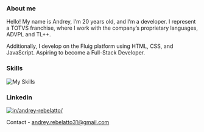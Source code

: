 ### About me

Hello! My name is Andrey, I’m 20 years old, and I’m a developer. I represent a TOTVS franchise, where I work with the company’s proprietary languages, ADVPL and TL++. 

Additionally, I develop on the Fluig platform using HTML, CSS, and JavaScript. Aspiring to become a Full-Stack Developer.

### Skills

![My Skills](https://skillicons.dev/icons?i=js,nodejs,firebase,mysql,mongo)

### Linkedin

[![in/andrey-rebelatto/](https://skillicons.dev/icons?i=linkedin)](https://www.linkedin.com/in/andrey-rebelatto/)

Contact - <a href="mailto:andrey.rebelatto31@gmail.com">andrey.rebelatto31@gmail.com</a>
